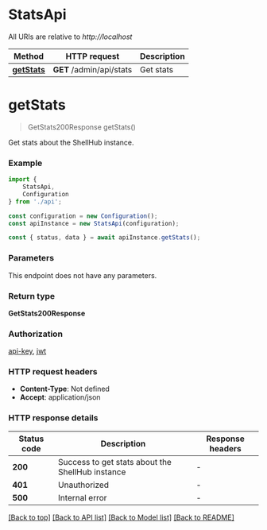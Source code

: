 # StatsApi

All URIs are relative to *http://localhost*

|Method | HTTP request | Description|
|------------- | ------------- | -------------|
|[**getStats**](#getstats) | **GET** /admin/api/stats | Get stats|

# **getStats**
> GetStats200Response getStats()

Get stats about the ShellHub instance.

### Example

```typescript
import {
    StatsApi,
    Configuration
} from './api';

const configuration = new Configuration();
const apiInstance = new StatsApi(configuration);

const { status, data } = await apiInstance.getStats();
```

### Parameters
This endpoint does not have any parameters.


### Return type

**GetStats200Response**

### Authorization

[api-key](../README.md#api-key), [jwt](../README.md#jwt)

### HTTP request headers

 - **Content-Type**: Not defined
 - **Accept**: application/json


### HTTP response details
| Status code | Description | Response headers |
|-------------|-------------|------------------|
|**200** | Success to get stats about the ShellHub instance |  -  |
|**401** | Unauthorized |  -  |
|**500** | Internal error |  -  |

[[Back to top]](#) [[Back to API list]](../README.md#documentation-for-api-endpoints) [[Back to Model list]](../README.md#documentation-for-models) [[Back to README]](../README.md)

